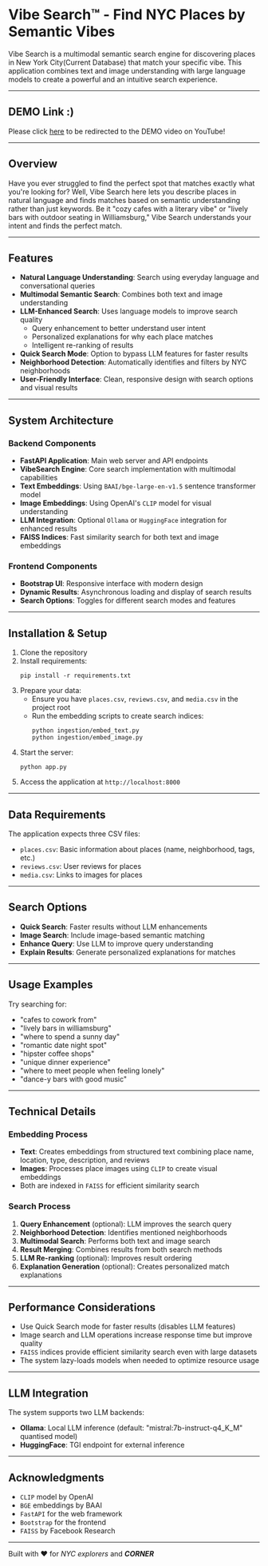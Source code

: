 # Vibe Search™ - Find NYC Places by Semantic Vibes

Vibe Search is a multimodal semantic search engine for discovering places in New York City(Current Database) that match your specific vibe. This application combines text and image understanding with large language models to create a powerful and an intuitive search experience.

---

## DEMO Link :)

Please click [here](https://youtu.be/pe6IovJ92xs) to be redirected to the DEMO video on YouTube!

---

## Overview

Have you ever struggled to find the perfect spot that matches exactly what you're looking for? Well, Vibe Search here lets you describe places in natural language and finds matches based on semantic understanding rather than just keywords. Be it "cozy cafes with a literary vibe" or "lively bars with outdoor seating in Williamsburg," Vibe Search understands your intent and finds the perfect match.

---

## Features

- **Natural Language Understanding**: Search using everyday language and conversational queries
- **Multimodal Semantic Search**: Combines both text and image understanding
- **LLM-Enhanced Search**: Uses language models to improve search quality
  - Query enhancement to better understand user intent
  - Personalized explanations for why each place matches
  - Intelligent re-ranking of results
- **Quick Search Mode**: Option to bypass LLM features for faster results
- **Neighborhood Detection**: Automatically identifies and filters by NYC neighborhoods
- **User-Friendly Interface**: Clean, responsive design with search options and visual results

---

## System Architecture

### Backend Components

- **FastAPI Application**: Main web server and API endpoints
- **VibeSearch Engine**: Core search implementation with multimodal capabilities
- **Text Embeddings**: Using `BAAI/bge-large-en-v1.5` sentence transformer model
- **Image Embeddings**: Using OpenAI's `CLIP` model for visual understanding
- **LLM Integration**: Optional `Ollama` or `HuggingFace` integration for enhanced results
- **FAISS Indices**: Fast similarity search for both text and image embeddings

### Frontend Components

- **Bootstrap UI**: Responsive interface with modern design
- **Dynamic Results**: Asynchronous loading and display of search results
- **Search Options**: Toggles for different search modes and features

---

## Installation & Setup

1. Clone the repository
2. Install requirements:
   ```
   pip install -r requirements.txt
   ```
3. Prepare your data:
   - Ensure you have `places.csv`, `reviews.csv`, and `media.csv` in the project root
   - Run the embedding scripts to create search indices:
     ```
     python ingestion/embed_text.py
     python ingestion/embed_image.py
     ```
4. Start the server:
   ```
   python app.py
   ```
5. Access the application at `http://localhost:8000`

---

## Data Requirements

The application expects three CSV files:
- `places.csv`: Basic information about places (name, neighborhood, tags, etc.)
- `reviews.csv`: User reviews for places
- `media.csv`: Links to images for places

---

## Search Options

- **Quick Search**: Faster results without LLM enhancements
- **Image Search**: Include image-based semantic matching
- **Enhance Query**: Use LLM to improve query understanding
- **Explain Results**: Generate personalized explanations for matches

---

## Usage Examples

Try searching for:
- "cafes to cowork from"
- "lively bars in williamsburg"
- "where to spend a sunny day"
- "romantic date night spot"
- "hipster coffee shops"
- "unique dinner experience"
- "where to meet people when feeling lonely"
- "dance-y bars with good music"

---

## Technical Details

### Embedding Process

- **Text**: Creates embeddings from structured text combining place name, location, type, description, and reviews
- **Images**: Processes place images using `CLIP` to create visual embeddings
- Both are indexed in `FAISS` for efficient similarity search

### Search Process

1. **Query Enhancement** (optional): LLM improves the search query
2. **Neighborhood Detection**: Identifies mentioned neighborhoods
3. **Multimodal Search**: Performs both text and image search
4. **Result Merging**: Combines results from both search methods
5. **LLM Re-ranking** (optional): Improves result ordering
6. **Explanation Generation** (optional): Creates personalized match explanations

---

## Performance Considerations

- Use Quick Search mode for faster results (disables LLM features)
- Image search and LLM operations increase response time but improve quality
- `FAISS` indices provide efficient similarity search even with large datasets
- The system lazy-loads models when needed to optimize resource usage

---

## LLM Integration

The system supports two LLM backends:
- **Ollama**: Local LLM inference (default: "mistral:7b-instruct-q4_K_M" quantised model)
- **HuggingFace**: TGI endpoint for external inference

---

## Acknowledgments

- `CLIP` model by OpenAI
- `BGE` embeddings by BAAI
- `FastAPI` for the web framework
- `Bootstrap` for the frontend
- `FAISS` by Facebook Research

---

Built with ❤️ for _NYC explorers_ and ___CORNER___
